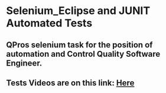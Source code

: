 # Selenium_Eclipse and JUNIT Automated Tests

## QPros selenium task for the position of automation and Control Quality Software Engineer.
## Tests Videos are on this link: [Here](https://drive.google.com/drive/folders/1bwCZnYbp2BjVx0FPL7PtNa05Is8eIVcP?usp=sharing)
